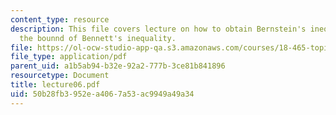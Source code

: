 ```yaml
---
content_type: resource
description: This file covers lecture on how to obtain Bernstein's inequality by weekening
  the bounnd of Bennett's inequality.
file: https://ol-ocw-studio-app-qa.s3.amazonaws.com/courses/18-465-topics-in-statistics-statistical-learning-theory-spring-2007/50b28fb3952ea4067a53ac9949a49a34_lecture06.pdf
file_type: application/pdf
parent_uid: a1b5ab94-b32e-92a2-777b-3ce81b841896
resourcetype: Document
title: lecture06.pdf
uid: 50b28fb3-952e-a406-7a53-ac9949a49a34
---
```

